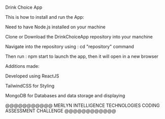 Drink Choice App

This is how to install and run the App:

Need to have Node.js installed on your machine

Clone or Download the DrinkChoiceApp repository into your manchine

Navigate into the repository using : cd "repository" command

Then run : npm start to launch the app, then it will open in a new browser

Additions made:

Developed using ReactJS

TailwindCSS for Styling

MongoDB for Databases and data storage and displaying



@@@@@@@@@@@   MERLYN INTELLIGENCE TECHNOLOGIES CODING ASSESSMENT CHALLENGE  @@@@@@@@@@@@
